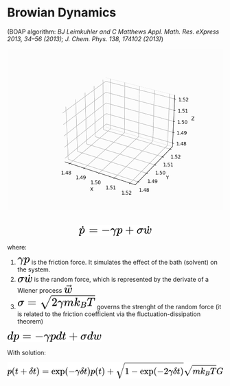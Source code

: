 # Browian Dynamics 
(BOAP algorithm: *BJ Leimkuhler and C Matthews Appl. Math. Res. eXpress 2013, 34–56 (2013); J. Chem. Phys. 138, 174102 (2013)*)

![Simulation](./sim_G1.0_T1.2_N1_F0.0_dt0.0005_box3.0.gif)

<br>

<!-- $$
\dot{p}=-\gamma p + \sigma\dot{w}
$$ --> 

<div align="center"><img style="background: white;" src="svg\4DqKy5PaJk.svg"></div>

where:
1. <!-- $\gamma p$ --> <img style="transform: translateY(0.1em); background: white;" src="svg\F0ta9KDBiZ.svg">  is the friction force. It simulates the effect of the bath (solvent) on the system.
2. <!-- $\sigma \dot{w}$ --> <img style="transform: translateY(0.1em); background: white;" src="svg\BtGT0Mblt8.svg"> is the random force, which is represented by the derivate of a Wiener process <!-- $\vec{w}$ --> <img style="transform: translateY(0.1em); background: white;" src="svg\as1xUBQHCN.svg">
3. <!-- $\sigma =\sqrt{2\gamma m k_B T}$ --> <img style="transform: translateY(0.1em); background: white;" src="svg\9qnAURm6Si.svg"> governs the strenght of the random force (it is related to the friction coefficient via the fluctuation-dissipation theorem)
<!-- $dp=-\gamma p dt +\sigma dw$ --> <img style="transform: translateY(0.1em); background: white;" src="svg\kXz0wb5NL3.svg">

With solution:

<!-- $$
p\left(t+\delta t \right) = \exp(-\gamma\delta t)p\left(t \right) + \sqrt{1-\exp(-2\gamma\delta t)}\sqrt{m k_B T} G
$$ --> 

<div align="center"><img style="background: white;" src="svg\xjz8y3RP62.svg"></div>

